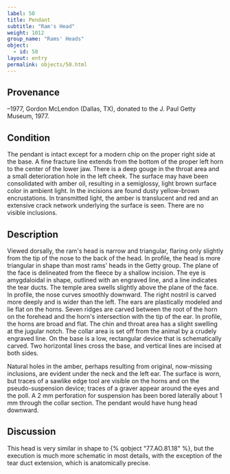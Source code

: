 ```yaml
---
label: 50
title: Pendant
subtitle: "Ram's Head"
weight: 1012
group_name: "Rams' Heads"
object:
  - id: 50
layout: entry
permalink: objects/50.html
---
```


## Provenance

–1977, Gordon McLendon (Dallas, TX), donated to the J. Paul Getty Museum, 1977.

## Condition

The pendant is intact except for a modern chip on the proper right side at the base. A fine fracture line extends from the bottom of the proper left horn to the center of the lower jaw. There is a deep gouge in the throat area and a small deterioration hole in the left cheek. The surface may have been consolidated with amber oil, resulting in a semiglossy, light brown surface color in ambient light. In the incisions are found dusty yellow-brown encrustations. In transmitted light, the amber is translucent and red and an extensive crack network underlying the surface is seen. There are no visible inclusions.

## Description

Viewed dorsally, the ram's head is narrow and triangular, flaring only slightly from the tip of the nose to the back of the head. In profile, the head is more triangular in shape than most rams' heads in the Getty group. The plane of the face is delineated from the fleece by a shallow incision. The eye is amygdaloidal in shape, outlined with an engraved line, and a line indicates the tear ducts. The temple area swells slightly above the plane of the face. In profile, the nose curves smoothly downward. The right nostril is carved more deeply and is wider than the left. The ears are plastically modeled and lie flat on the horns. Seven ridges are carved between the root of the horn on the forehead and the horn's intersection with the tip of the ear. In profile, the horns are broad and flat. The chin and throat area has a slight swelling at the jugular notch. The collar area is set off from the animal by a crudely engraved line. On the base is a low, rectangular device that is schematically carved. Two horizontal lines cross the base, and vertical lines are incised at both sides.

Natural holes in the amber, perhaps resulting from original, now-missing inclusions, are evident under the neck and the left ear. The surface is worn, but traces of a sawlike edge tool are visible on the horns and on the pseudo-suspension device; traces of a graver appear around the eyes and the poll. A 2 mm perforation for suspension has been bored laterally about 1 mm through the collar section. The pendant would have hung head downward.

## Discussion

This head is very similar in shape to {% qobject "77.AO.81.18" %}, but the execution is much more schematic in most details, with the exception of the tear duct extension, which is anatomically precise.
